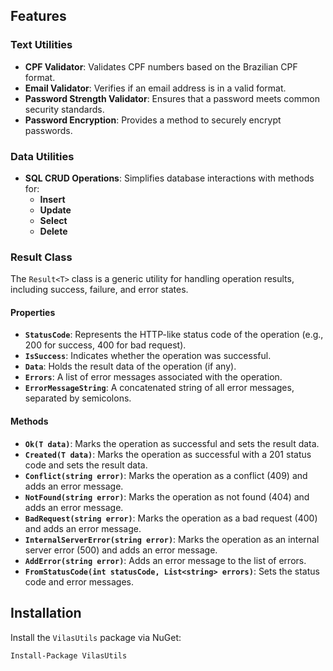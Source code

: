 ## Features  

### Text Utilities  
- **CPF Validator**: Validates CPF numbers based on the Brazilian CPF format.  
- **Email Validator**: Verifies if an email address is in a valid format.  
- **Password Strength Validator**: Ensures that a password meets common security standards.  
- **Password Encryption**: Provides a method to securely encrypt passwords.  

### Data Utilities  
- **SQL CRUD Operations**: Simplifies database interactions with methods for:  
  - **Insert**  
  - **Update**  
  - **Select**  
  - **Delete**  

### Result<T> Class  
The `Result<T>` class is a generic utility for handling operation results, including success, failure, and error states.  

#### Properties  
- **`StatusCode`**: Represents the HTTP-like status code of the operation (e.g., 200 for success, 400 for bad request).  
- **`IsSuccess`**: Indicates whether the operation was successful.  
- **`Data`**: Holds the result data of the operation (if any).  
- **`Errors`**: A list of error messages associated with the operation.  
- **`ErrorMessageString`**: A concatenated string of all error messages, separated by semicolons.  

#### Methods  
- **`Ok(T data)`**: Marks the operation as successful and sets the result data.  
- **`Created(T data)`**: Marks the operation as successful with a 201 status code and sets the result data.  
- **`Conflict(string error)`**: Marks the operation as a conflict (409) and adds an error message.  
- **`NotFound(string error)`**: Marks the operation as not found (404) and adds an error message.  
- **`BadRequest(string error)`**: Marks the operation as a bad request (400) and adds an error message.  
- **`InternalServerError(string error)`**: Marks the operation as an internal server error (500) and adds an error message.  
- **`AddError(string error)`**: Adds an error message to the list of errors.  
- **`FromStatusCode(int statusCode, List<string> errors)`**: Sets the status code and error messages.  
  

## Installation  

Install the `VilasUtils` package via NuGet:
```bash
Install-Package VilasUtils
